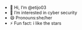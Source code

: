 - 👋 Hi, I’m @etijo03
- 👀 I’m interested in cyber security 
- 😄 Pronouns:she/her
- ⚡ Fun fact: i like the stars 

<!---
etijo03/etijo03 is a ✨ special ✨ repository because its `README.md` (this file) appears on your GitHub profile.
You can click the Preview link to take a look at your changes.
--->
